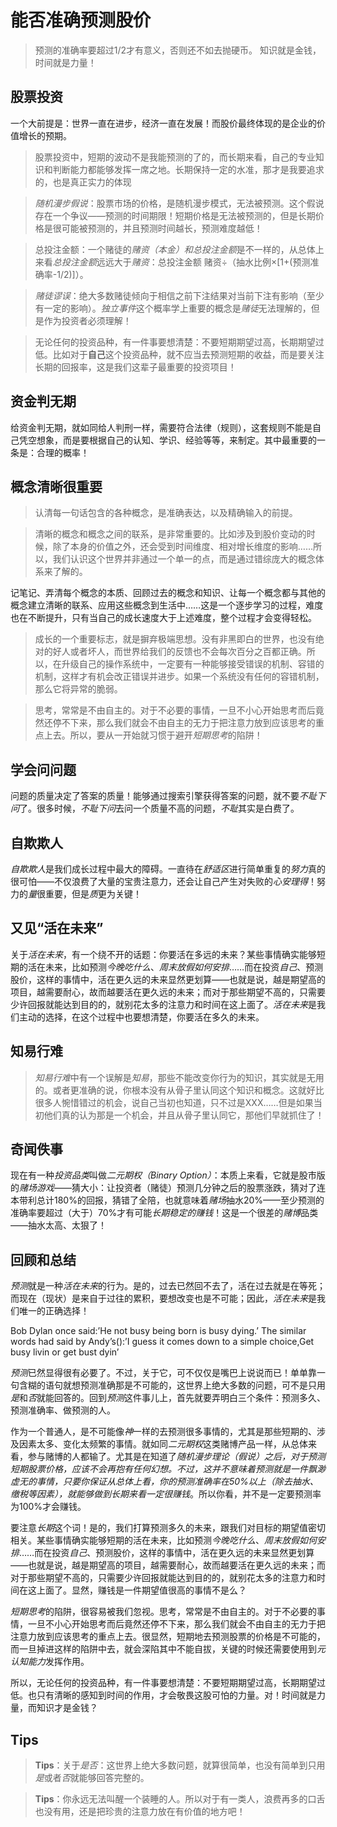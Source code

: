 # 能否准确预测股价
> 预测的准确率要超过1/2才有意义，否则还不如去抛硬币。
> 知识就是金钱，时间就是力量！

## 股票投资
一个大前提是：世界一直在进步，经济一直在发展！而股价最终体现的是企业的价值增长的预期。

> 股票投资中，短期的波动不是我能预测的了的，而长期来看，自己的专业知识和判断能力都能够发挥一席之地。长期保持一定的水准，那才是我要追求的，也是真正实力的体现

> *随机漫步假说*：股票市场的价格，是随机漫步模式，无法被预测。这个假说存在一个争议——预测的时间期限！短期价格是无法被预测的，但是长期价格是很可能被预测的，并且预测时间越长，预测难度越低！

> 总投注金额：一个赌徒的*赌资（本金）*和*总投注金额*是不一样的，从总体上来看*总投注金额*远远大于*赌资*：总投注金额 赌资÷（抽水比例×[1+(预测准确率-1/2)]）。

> *赌徒谬误*：绝大多数赌徒倾向于相信之前下注结果对当前下注有影响（至少有一定的影响）。*独立事件*这个概率学上重要的概念是*赌徒*无法理解的，但是作为投资者必须理解！

> 无论任何的投资品种，有一件事要想清楚：不要短期期望过高，长期期望过低。比如对于**自己**这个投资品种，就不应当去预测短期的收益，而是要关注长期的回报率，这是我们这辈子最重要的投资项目！

## 资金判无期
给资金判无期，就如同给人判刑一样，需要符合法律（规则），这套规则不能是自己凭空想象，而是要根据自己的认知、学识、经验等等，来制定。其中最重要的一条是：合理的概率！

## 概念清晰很重要
> 认清每一句话包含的各种概念，是准确表达，以及精确输入的前提。

> 清晰的概念和概念之间的联系，是非常重要的。比如涉及到股价变动的时候，除了本身的价值之外，还会受到时间维度、相对增长维度的影响……所以，我们认识这个世界并非通过一个单一的点，而是通过错综庞大的概念体系来了解的。

记笔记、弄清每个概念的本质、回顾过去的概念和知识、让每一个概念都与其他的概念建立清晰的联系、应用这些概念到生活中……这是一个逐步学习的过程，难度也在不断提升，只有当自己的成长速度大于上述难度，整个过程才会变得轻松。

> 成长的一个重要标志，就是摒弃极端思想。没有非黑即白的世界，也没有绝对的好人或者坏人，而世界给我们的反馈也不会每次百分之百都正确。所以，在升级自己的操作系统中，一定要有一种能够接受错误的机制、容错的机制，这样才有机会改正错误并进步。如果一个系统没有任何的容错机制，那么它将异常的脆弱。

> 思考，常常是不由自主的。对于不必要的事情，一旦不小心开始思考而后竟然还停不下来，那么我们就会不由自主的无力于把注意力放到应该思考的重点上去。所以，要从一开始就习惯于避开*短期思考*的陷阱！

## 学会问问题
问题的质量决定了答案的质量！能够通过搜索引擎获得答案的问题，就不要*不耻下问*了。很多时候，*不耻下问*去问一个质量不高的问题，*不耻*其实是白费了。

## 自欺欺人
*自欺欺人*是我们成长过程中最大的障碍。一直待在*舒适区*进行简单重复的*努力*真的很可怕——不仅浪费了大量的宝贵注意力，还会让自己产生对失败的*心安理得*！努力的*量*很重要，但是*质*更为关键！

## 又见“活在未来”
关于*活在未来*，有一个绕不开的话题：你要活在多远的未来？某些事情确实能够短期的活在未来，比如预测*今晚吃什么*、*周末放假如何安排*……而在投资*自己*、预测股价，这样的事情中，活在更久远的未来显然更划算——也就是说，越是期望高的项目，越需要耐心，故而越要活在更久远的未来；而对于那些期望不高的，只需要少许回报就能达到目的的，就别花太多的注意力和时间在这上面了。*活在未来*是我们主动的选择，在这个过程中也要想清楚，你要活在多久的未来。

## 知易行难
> *知易行难*中有一个误解是*知易*，那些不能改变你行为的知识，其实就是无用的。或者更准确的说，你根本没有从骨子里认同这个知识和概念。这就好比很多人惋惜错过的机会，说自己当初也知道，只不过是XXX……但是如果当初他们真的认为那是一个机会，并且从骨子里认同它，那他们早就抓住了！

## 奇闻佚事
现在有一种*投资品类*叫做*二元期权（Binary Option）*：本质上来看，它就是股市版的*赌场游戏*——猜大小：让投资者（赌徒）预测几分钟之后的股票涨跌，猜对了连本带利总计180%的回报，猜错了全陪，也就意味着*赌场*抽水20%——至少预测的准确率要超过（大于）70%才有可能*长期稳定的赚钱*！这是一个很差的*赌博*品类——抽水太高、太狠了！

## 回顾和总结
*预测*就是一种*活在未来*的行为。是的，过去已然回不去了，活在过去就是在等死；而现在（现状）是来自于过往的累积，要想改变也是不可能；因此，*活在未来*是我们唯一的正确选择！

Bob Dylan once said:’He not busy being born is busy dying.’ The similar words had said by Andy’s(<The Shawshank Rdemption>):’I guess it comes down to a simple choice,Get busy livin or get bust dyin’

*预测*已然显得很有必要了。不过，关于它，可不仅仅是嘴巴上说说而已！单单靠一句含糊的语句就想预测准确那是不可能的，这世界上绝大多数的问题，可不是只用*是*和*否*就能回答的。回到*预测*这件事儿上，首先就要弄明白三个条件：预测多久、预测准确率、做预测的人。

作为一个普通人，是不可能像*神*一样的去预测很多事情的，尤其是那些短期的、涉及因素太多、变化太频繁的事情。就如同*二元期权*这类赌博产品一样，从总体来看，参与赌博的人都输了。尤其是在知道了*随机漫步理论（假说）*之后，对于预测短期股票价格，应该不会再抱有任何幻想。不过，这并不意味着预测就是一件飘渺虚无的事情，只要你保证从总体上看，你的预测准确率在50%以上（除去抽水、缴税等因素），就能够做到*长期来看一定很赚钱*。所以你看，并不是一定要预测率为100%才会赚钱。

要注意*长期*这个词！是的，我们打算预测多久的未来，跟我们对目标的期望值密切相关。某些事情确实能够短期的活在未来，比如预测*今晚吃什么*、*周末放假如何安排*……而在投资*自己*、预测股价，这样的事情中，活在更久远的未来显然更划算——也就是说，越是期望高的项目，越需要耐心，故而越要活在更久远的未来；而对于那些期望不高的，只需要少许回报就能达到目的的，就别花太多的注意力和时间在这上面了。显然，赚钱是一件期望值很高的事情不是么？ 

*短期思考*的陷阱，很容易被我们忽视。思考，常常是不由自主的。对于不必要的事情，一旦不小心开始思考而后竟然还停不下来，那么我们就会不由自主的无力于把注意力放到应该思考的重点上去。很显然，短期地去预测股票的价格是不可能的，而一旦掉进这样的陷阱中去，就会深陷其中不能自拔，关键的时候还需要使用到*元认知能力*发挥作用。

所以，无论任何的投资品种，有一件事要想清楚：不要短期期望过高，长期期望过低。也只有清晰的感知到时间的作用，才会敬畏这股可怕的力量。对！时间就是力量，而知识才是金钱？

## Tips
> **Tips**：关于*是否*：这世界上绝大多数问题，就算很简单，也没有简单到只用*是*或者*否*就能够回答完整的。

> **Tips**：你永远无法叫醒一个装睡的人。所以对于有一类人，浪费再多的口舌也没有用，还是把珍贵的注意力放在有价值的地方吧！
